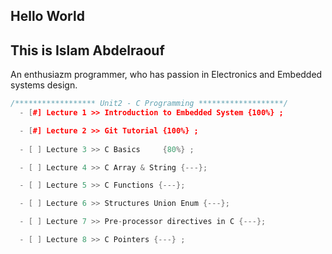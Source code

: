 ## Hello World
## This is Islam Abdelraouf
An enthusiazm programmer, who has passion in Electronics and Embedded systems design.<br>

``` cpp 
/****************** Unit2 - C Programming *******************/
  - [#] Lecture 1 >> Introduction to Embedded System {100%} ;

  - [#] Lecture 2 >> Git Tutorial {100%} ;
  
  - [ ] Lecture 3 >> C Basics     {80%} ;

  - [ ] Lecture 4 >> C Array & String {---};

  - [ ] Lecture 5 >> C Functions {---};

  - [ ] Lecture 6 >> Structures Union Enum {---};

  - [ ] Lecture 7 >> Pre-processor directives in C {---};

  - [ ] Lecture 8 >> C Pointers {---} ;
